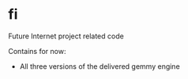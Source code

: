 fi
==

Future Internet project related code

Contains for now:

* All three versions of the delivered gemmy engine

